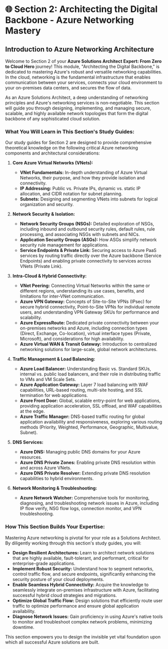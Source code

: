 # 🌐 Section 2: Architecting the Digital Backbone - Azure Networking Mastery

## Introduction to Azure Networking Architecture

Welcome to Section 2 of your **Azure Solutions Architect Expert: From Zero to Cloud Hero** journey! This module, "Architecting the Digital Backbone," is dedicated to mastering Azure's robust and versatile networking capabilities. In the cloud, networking is the fundamental infrastructure that enables communication between your services, connects your cloud environment to your on-premises data centers, and secures the flow of data.

As an Azure Solutions Architect, a deep understanding of networking principles and Azure's networking services is non-negotiable. This section will guide you through designing, implementing, and managing secure, scalable, and highly available network topologies that form the digital backbone of any sophisticated cloud solution.

### What You Will Learn in This Section's Study Guides:

Our study guides for Section 2 are designed to provide comprehensive theoretical knowledge on the following critical Azure networking components and architectural considerations:

1.  **Core Azure Virtual Networks (VNets):**
    * **VNet Fundamentals:** In-depth understanding of Azure Virtual Networks, their purpose, and how they provide isolation and connectivity.
    * **IP Addressing:** Public vs. Private IPs, dynamic vs. static IP allocation, and CIDR notation for subnet planning.
    * **Subnets:** Designing and segmenting VNets into subnets for logical organization and security.

2.  **Network Security & Isolation:**
    * **Network Security Groups (NSGs):** Detailed exploration of NSGs, including inbound and outbound security rules, default rules, rule processing, and associating NSGs with subnets and NICs.
    * **Application Security Groups (ASGs):** How ASGs simplify network security rule management for applications.
    * **Service Endpoints & Private Link:** Securing access to Azure PaaS services by routing traffic directly over the Azure backbone (Service Endpoints) and enabling private connectivity to services across VNets (Private Link).

3.  **Intra-Cloud & Hybrid Connectivity:**
    * **VNet Peering:** Connecting Virtual Networks within the same or different regions, understanding its use cases, benefits, and limitations for inter-VNet communication.
    * **Azure VPN Gateway:** Concepts of Site-to-Site VPNs (IPsec) for secure hybrid connectivity, Point-to-Site VPNs for individual remote users, and understanding VPN Gateway SKUs for performance and scalability.
    * **Azure ExpressRoute:** Dedicated private connectivity between your on-premises networks and Azure, including connection types (Direct, Exchange, Co-location), virtual interface types (Private, Microsoft), and considerations for high availability.
    * **Azure Virtual WAN & Transit Gateway:** Introduction to centralized networking solutions for large-scale, global network architectures.

4.  **Traffic Management & Load Balancing:**
    * **Azure Load Balancer:** Understanding Basic vs. Standard SKUs, internal vs. public load balancers, and their role in distributing traffic to VMs and VM Scale Sets.
    * **Azure Application Gateway:** Layer 7 load balancing with WAF capabilities, URL-based routing, multi-site hosting, and SSL termination for web applications.
    * **Azure Front Door:** Global, scalable entry-point for web applications, providing application acceleration, SSL offload, and WAF capabilities at the edge.
    * **Azure Traffic Manager:** DNS-based traffic routing for global application availability and responsiveness, exploring various routing methods (Priority, Weighted, Performance, Geographic, Multivalue, Subnet).

5.  **DNS Services:**
    * **Azure DNS:** Managing public DNS domains for your Azure resources.
    * **Azure DNS Private Zones:** Enabling private DNS resolution within and across Azure VNets.
    * **Azure DNS Private Resolver:** Extending private DNS resolution capabilities to hybrid environments.

6.  **Network Monitoring & Troubleshooting:**
    * **Azure Network Watcher:** Comprehensive tools for monitoring, diagnosing, and troubleshooting network issues in Azure, including IP flow verify, NSG flow logs, connection monitor, and VPN troubleshooting.

### How This Section Builds Your Expertise:

Mastering Azure networking is pivotal for your role as a Solutions Architect. By diligently working through this section's study guides, you will:

* **Design Resilient Architectures:** Learn to architect network solutions that are highly available, fault-tolerant, and performant, critical for enterprise-grade applications.
* **Implement Robust Security:** Understand how to segment networks, control traffic flow, and secure endpoints, significantly enhancing the security posture of your cloud deployments.
* **Enable Seamless Hybrid Connectivity:** Acquire the knowledge to seamlessly integrate on-premises infrastructure with Azure, facilitating successful hybrid cloud strategies and migrations.
* **Optimize Global Traffic Flow:** Design solutions that efficiently route user traffic to optimize performance and ensure global application availability.
* **Diagnose Network Issues:** Gain proficiency in using Azure's native tools to monitor and troubleshoot complex network problems, minimizing downtime.

This section empowers you to design the invisible yet vital foundation upon which all successful Azure solutions are built.